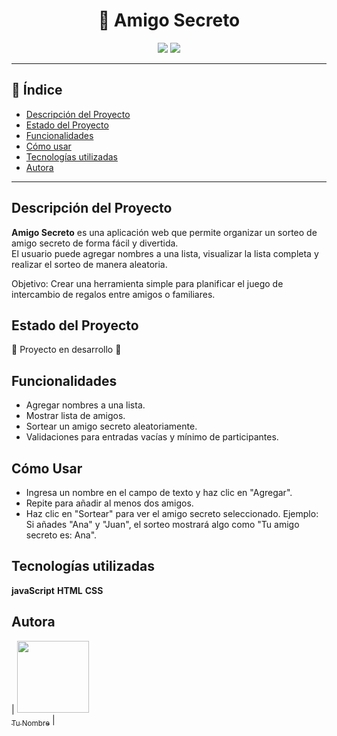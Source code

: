 <h1 align="center">🎁 Amigo Secreto</h1>

<p align="center">
  <img src="https://img.shields.io/badge/STATUS-EN%20DESARROLLO-green">
  <img src="https://img.shields.io/github/stars/tu-usuario?style=social">
</p>

---

## 📑 Índice
- [Descripción del Proyecto](#descripción-del-proyecto)
- [Estado del Proyecto](#estado-del-proyecto)
- [Funcionalidades](#funcionalidades)
- [Cómo usar](#cómo-usar)
- [Tecnologías utilizadas](#tecnologías-utilizadas)
- [Autora](#autora)

---

##  Descripción del Proyecto
**Amigo Secreto** es una aplicación web que permite organizar un sorteo de amigo secreto de forma fácil y divertida.  
El usuario puede agregar nombres a una lista, visualizar la lista completa y realizar el sorteo de manera aleatoria.  

Objetivo: Crear una herramienta simple para planificar el juego de intercambio de regalos entre amigos o familiares.  


## Estado del Proyecto
:construction: Proyecto en desarrollo :construction:


## Funcionalidades
- Agregar nombres a una lista.
- Mostrar lista de amigos.
- Sortear un amigo secreto aleatoriamente.
- Validaciones para entradas vacías y mínimo de participantes.

## Cómo Usar
- Ingresa un nombre en el campo de texto y haz clic en "Agregar".
- Repite para añadir al menos dos amigos.
- Haz clic en "Sortear" para ver el amigo secreto seleccionado.
Ejemplo: Si añades "Ana" y "Juan", el sorteo mostrará algo como "Tu amigo secreto es: Ana".
   
## Tecnologías utilizadas
**javaScript**
**HTML**
**CSS**

## Autora
| [<img src="https://avatars.githubusercontent.com/u/taaatii?v=4" width=115><br><sub>Tu Nombre</sub>](https://github.com/taaatii) |
